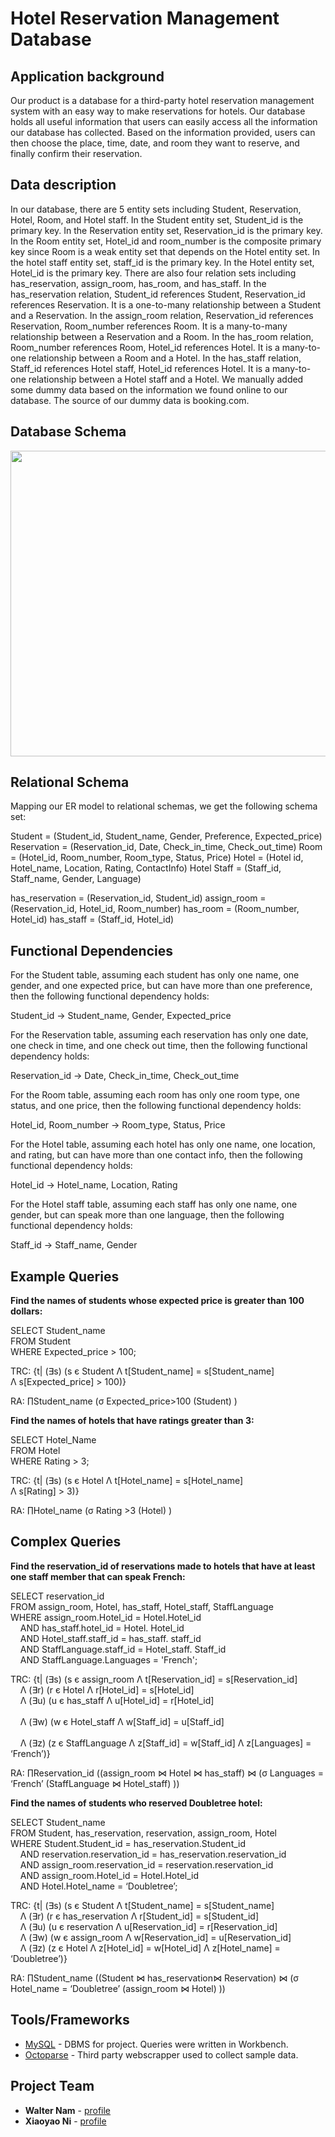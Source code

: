 # Hotel Reservation Management Database

## Application background
Our product is a database for a third-party hotel reservation management system with an easy way to make reservations for hotels. Our database holds all useful information that users can easily access all the information our database has collected. Based on the information provided, users can then choose the place, time, date, and room they want to reserve, and finally confirm their reservation.

## Data description 
In our database, there are 5 entity sets including Student, Reservation, Hotel, Room, and Hotel staff. In the Student entity set, Student_id is the primary key. In the Reservation entity set, Reservation_id is the primary key. In the Room entity set, Hotel_id and room_number is the composite primary key since Room is a weak entity set that depends on the Hotel entity set. In the hotel staff entity set, staff_id is the primary key. In the Hotel entity set, Hotel_id is the primary key. There are also four relation sets including has_reservation, assign_room, has_room, and has_staff.  In the has_reservation relation, Student_id references Student, Reservation_id references Reservation. It is a one-to-many relationship between a Student and a Reservation. In the assign_room relation, Reservation_id references Reservation, Room_number references Room. It is a many-to-many relationship between a Reservation and a Room. In the has_room relation, Room_number references Room, Hotel_id references Hotel. It is a many-to-one relationship between a Room and a Hotel. In the has_staff relation, Staff_id references Hotel staff, Hotel_id references Hotel. It is a many-to-one relationship between a Hotel staff and a Hotel. We manually added some dummy data based on the information we found online to our database. The source of our dummy data is booking.com. 

## Database Schema
<p align="center">
<img src="https://raw.github.com/wnam98/EECS341-hotel-reservation-database/master/docs/DBSchema.PNG" width="580" height="489">
</p>

## Relational Schema
Mapping our ER model to relational schemas, we get the following schema set: 

Student = (Student_id, Student_name, Gender, Preference, Expected_price)
Reservation = (Reservation_id, Date,  Check_in_time, Check_out_time)
Room = (Hotel_id, Room_number, Room_type, Status, Price)
Hotel = (Hotel id, Hotel_name, Location, Rating, ContactInfo)
Hotel Staff = (Staff_id, Staff_name, Gender, Language)

has_reservation = (Reservation_id, Student_id)
assign_room = (Reservation_id, Hotel_id, Room_number)
has_room = (Room_number, Hotel_id)
has_staff = (Staff_id, Hotel_id)

## Functional Dependencies
For the Student table, assuming each student has only one name, one gender, and one expected price, but can have more than one preference, then the following functional dependency holds: 

Student_id -> Student_name, Gender, Expected_price 

For the Reservation table, assuming each reservation has only one date, one check in time, and one check out time, then the following functional dependency holds: 

Reservation_id -> Date,  Check_in_time, Check_out_time

For the Room table, assuming each room has only one room type, one status, and one price, then the following functional dependency holds: 

Hotel_id, Room_number -> Room_type, Status, Price

For the Hotel table, assuming each hotel has only one name, one location, and rating, but can have more than one contact info, then the following functional dependency holds: 

Hotel_id -> Hotel_name, Location, Rating

For the Hotel staff table, assuming each staff has only one name, one gender, but can speak more than one language, then the following functional dependency holds: 

Staff_id -> Staff_name, Gender

## Example Queries
**Find the names  of students whose expected price is greater than 100 dollars:**

SELECT Student_name<br/>
FROM Student<br/>
WHERE Expected_price > 100;

TRC: {t| (∃s) (s є Student Λ t[Student_name] = s[Student_name] <br/>
Λ s[Expected_price] > 100)}

RA:  ∏Student_name (σ Expected_price>100 (Student) )


**Find the names of hotels that have ratings greater than 3:**

SELECT Hotel_Name<br/>
FROM Hotel<br/>
WHERE Rating > 3;

TRC: {t| (∃s) (s є Hotel Λ t[Hotel_name] = s[Hotel_name] <br/>
Λ s[Rating] > 3)}

RA:  ∏Hotel_name (σ Rating >3 (Hotel) )

## Complex Queries
**Find the reservation_id of reservations made to hotels that have at least one staff member that can speak French:**

SELECT reservation_id<br/>
FROM assign_room, Hotel, has_staff, Hotel_staff, StaffLanguage<br/>
WHERE assign_room.Hotel_id = Hotel.Hotel_id<br/>
&nbsp;&nbsp;&nbsp;&nbsp;AND has_staff.hotel_id = Hotel. Hotel_id<br/>
&nbsp;&nbsp;&nbsp;&nbsp;AND Hotel_staff.staff_id = has_staff. staff_id<br/>
&nbsp;&nbsp;&nbsp;&nbsp;AND StaffLanguage.staff_id = Hotel_staff. Staff_id<br/>
&nbsp;&nbsp;&nbsp;&nbsp;AND StaffLanguage.Languages = 'French';


TRC: {t| (∃s) (s є assign_room Λ t[Reservation_id] = s[Reservation_id] <br/> 
&nbsp;&nbsp;&nbsp;&nbsp;Λ (∃r) (r є Hotel  Λ r[Hotel_id] = s[Hotel_id] <br/> 
&nbsp;&nbsp;&nbsp;&nbsp;Λ (∃u) (u є has_staff  Λ  u[Hotel_id] = r[Hotel_id] <br/>    
&nbsp;&nbsp;&nbsp;&nbsp;Λ (∃w) (w є Hotel_staff  Λ w[Staff_id] = u[Staff_id] <br/>  
&nbsp;&nbsp;&nbsp;&nbsp;Λ (∃z) (z є StaffLanguage  Λ z[Staff_id] = w[Staff_id] Λ  z[Languages] = ‘French’)}

RA:  ∏Reservation_id ((assign_room ⋈ Hotel ⋈ has_staff) ⋈ (σ Languages = ‘French’ (StaffLanguage ⋈ Hotel_staff) ))


**Find the names of students who reserved Doubletree hotel:**

SELECT Student_name<br/>
FROM Student, has_reservation, reservation, assign_room, Hotel<br/>
WHERE Student.Student_id = has_reservation.Student_id<br/>
&nbsp;&nbsp;&nbsp;&nbsp;AND reservation.reservation_id = has_reservation.reservation_id<br/>
&nbsp;&nbsp;&nbsp;&nbsp;AND assign_room.reservation_id = reservation.reservation_id<br/>
&nbsp;&nbsp;&nbsp;&nbsp;AND assign_room.Hotel_id = Hotel.Hotel_id<br/>
&nbsp;&nbsp;&nbsp;&nbsp;AND Hotel.Hotel_name = ‘Doubletree’;

TRC: {t| (∃s) (s є Student Λ t[Student_name] = s[Student_name] <br/>
&nbsp;&nbsp;&nbsp;&nbsp;Λ (∃r) (r є has_reservation  Λ r[Student_id] = s[Student_id]<br/>
&nbsp;&nbsp;&nbsp;&nbsp;Λ (∃u) (u є reservation  Λ  u[Reservation_id] = r[Reservation_id] <br/>
&nbsp;&nbsp;&nbsp;&nbsp;Λ (∃w) (w є assign_room  Λ w[Reservation_id] = u[Reservation_id] <br/>
&nbsp;&nbsp;&nbsp;&nbsp;Λ (∃z) (z є Hotel  Λ z[Hotel_id] = w[Hotel_id] Λ  z[Hotel_name] = ‘Doubletree’)}

RA: ∏Student_name ((Student ⋈ has_reservation⋈ Reservation) ⋈ (σ Hotel_name = ‘Doubletree’ (assign_room ⋈ Hotel) ))

## Tools/Frameworks

* [MySQL](https://www.mysql.com/) - DBMS for project. Queries were written in Workbench.
* [Octoparse](https://www.octoparse.com/) - Third party webscrapper used to collect sample data.

## Project Team

* **Walter Nam** - [profile](https://github.com/wnam98)
* **Xiaoyao Ni** - [profile](https://github.com/xxn23)

